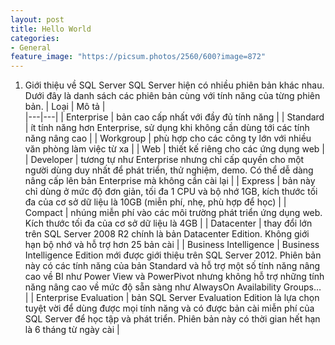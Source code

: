 ```yaml
---
layout: post
title: Hello World
categories:
- General
feature_image: "https://picsum.photos/2560/600?image=872"
---
```


1. Giới thiệu về SQL Server
SQL Server hiện có nhiều phiên bản khác nhau. Dưới đây là danh sách các phiên bản cùng với tính năng của từng phiên bản.
| Loại   |  Mô tả  |  
|---|---|
|  Enterprise  | bản cao cấp nhất với đầy đủ tính năng  |
|  Standard | ít tính năng hơn Enterprise, sử dụng khi không cần dùng tới các tính năng nâng cao  |
|  Workgroup | phù hợp cho các công ty lớn với nhiều văn phòng làm việc từ xa  |
| Web | thiết kế riêng cho các ứng dụng web |
| Developer | tương tự như Enterprise nhưng chỉ cấp quyền cho một người dùng duy nhất để phát triển, thử nghiệm, demo. Có thể dễ dàng nâng cấp lên bản Enterprise mà không cần cài lại |
| Express | bản này chỉ dùng ở mức độ đơn giản, tối đa 1 CPU và bộ nhớ 1GB, kích thước tối đa của cơ sở dữ liệu là 10GB (miễn phí, nhẹ, phù hợp để học) |
| Compact | nhúng miễn phí vào các môi trường phát triển ứng dụng web. Kích thước tối đa của cơ sở dữ liệu là 4GB |
| Datacenter | thay đổi lớn trên SQL Server 2008 R2 chính là bản Datacenter Edition. Không giới hạn bộ nhớ và hỗ trợ hơn 25 bản cài |
| Business Intelligence	 | Business Intelligence Edition mới được giới thiệu trên SQL Server 2012. Phiên bản này có các tính năng của bản Standard và hỗ trợ một số tính năng nâng cao về BI như Power View và PowerPivot nhưng không hỗ trợ những tính năng nâng cao về mức độ sẵn sàng như AlwaysOn Availability Groups… |
| Enterprise Evaluation	| bản SQL Server Evaluation Edition là lựa chọn tuyệt vời để dùng được mọi tính năng và có được bản cài miễn phí của SQL Server để học tập và phát triển. Phiên bản này có thời gian hết hạn là 6 tháng từ ngày cài |




